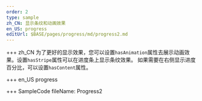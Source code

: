 ```yaml
---
order: 2
type: sample
zh_CN: 显示条纹和动画效果
en_US: progress
editUrl: $BASE/pages/progress/md/progress2.md
---
```


+++ zh_CN
为了更好的显示效果，您可以设置<Code>hasAnimation</Code>属性去展示动画效果。设置<Code>hasStripe</Code>属性可以在进度条上显示条纹效果。
如果需要在右侧显示进度百分比，可以设置<Code>hasContent</Code>属性。

+++ en_US
progress

+++ SampleCode
fileName: Progress2
